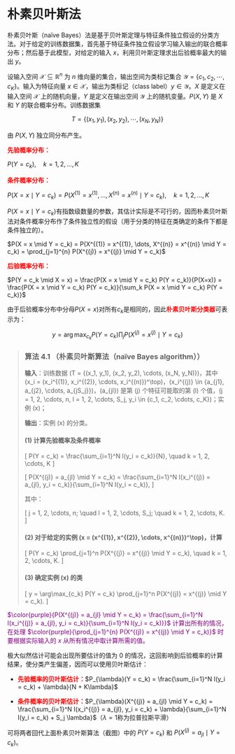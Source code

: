 # 朴素贝叶斯法

朴素贝叶斯（naïve Bayes）法是基于贝叶斯定理与特征条件独立假设的分类方法。对于给定的训练数据集，首先基于特征条件独立假设学习输入输出的联合概率分布；然后基于此模型，对给定的输入 $x$，利用贝叶斯定理求出后验概率最大的输出 $y$。

设输入空间 $\mathcal{X} \subseteq \mathbb{R}^n$ 为 $n$ 维向量的集合，输出空间为类标记集合 $\mathcal{Y} = \{c_1, c_2, \cdots, c_K\}$。输入为特征向量 $x \in \mathcal{X}$，输出为类标记（class label）$y \in \mathcal{Y}$。$X$ 是定义在输入空间 $\mathcal{X}$ 上的随机向量，$Y$ 是定义在输出空间 $\mathcal{Y}$ 上的随机变量。$P(X, Y)$ 是 $X$ 和 $Y$ 的联合概率分布。训练数据集

$$T = \{(x_1, y_1), (x_2, y_2), \cdots, (x_N, y_N)\}$$

由 $P(X, Y)$ 独立同分布产生。

<span style="color:red;"><b>先验概率分布：</b></span>

$P(Y = c_k), \quad k = 1, 2, \dots, K$

<span style="color:red;"><b>条件概率分布：</b></span>

$P(X = x \mid Y = c_k) = P(X^{(1)} = x^{(1)}, \dots, X^{(n)} = x^{(n)} \mid Y = c_k), \quad k = 1, 2, \dots, K$

$P(X = x \mid Y = c_k)$有指数级数量的参数，其估计实际是不可行的，因而朴素贝叶斯法对条件概率分布作了条件独立性的假设（用于分类的特征在类确定的条件下都是条件独立的）。

$P(X = x \mid Y = c_k) = P(X^{(1)} = x^{(1)}, \dots, X^{(n)} = x^{(n)} \mid Y = c_k) = \prod_{j=1}^{n} P(X^{(j)} = x^{(j)} \mid Y = c_k)$

<span style="color:red;"><b>后验概率分布：</b></span>

$P(Y = c_k \mid X = x) = \frac{P(X = x \mid Y = c_k) P(Y = c_k)}{P(X=x)} = \frac{P(X = x \mid Y = c_k) P(Y = c_k)}{\sum_k P(X = x \mid Y = c_k) P(Y = c_k)}$

由于后验概率分布中分母$P(X=x)$对所有$c_k$是相同的，因此<span style="color:red;"><b>朴素贝叶斯分类器</b></span>可表示为：

$$y = \arg \max_{c_k} P(Y = c_k) \prod_j P(X^{(j)} = x^{(j)} \mid Y = c_k)$$

> ### 算法 4.1 （朴素贝叶斯算法（naïve Bayes algorithm））
> 
> **输入**：训练数据 \(T = \{(x_1, y_1), (x_2, y_2), \cdots, (x_N, y_N)\}\)，其中 \(x_i = (x_i^{(1)}, x_i^{(2)}, \cdots, x_i^{(n)})^\top\)，\(x_i^{(j)} \in \{a_{j1}, a_{j2}, \cdots, a_{jS_j}\}\)，\(a_{jl}\) 是第 \(j\) 个特征可能取的第 \(l\) 个值，\(j = 1, 2, \cdots, n, l = 1, 2, \cdots, S_j, y_i \in \{c_1, c_2, \cdots, c_K\}\)；实例 \(x\)；
> 
> **输出**：实例 \(x\) 的分类。
> 
> #### (1) 计算先验概率及条件概率
> 
> \[
> P(Y = c_k) = \frac{\sum_{i=1}^N I(y_i = c_k)}{N}, \quad k = 1, 2, \cdots, K
> \]
> 
> \[
> P(X^{(j)} = a_{jl} \mid Y = c_k) = \frac{\sum_{i=1}^N I(x_i^{(j)} = a_{jl}, y_i = c_k)}{\sum_{i=1}^N I(y_i = c_k)}, 
> \]
> 
> 其中：
> 
> \[
> j = 1, 2, \cdots, n; \quad l = 1, 2, \cdots, S_j; \quad k = 1, 2, \cdots, K.
> \]
> 
> #### (2) 对于给定的实例 \(x = (x^{(1)}, x^{(2)}, \cdots, x^{(n)})^\top\)，计算
> 
> \[
> P(Y = c_k) \prod_{j=1}^n P(X^{(j)} = x^{(j)} \mid Y = c_k), \quad k = 1, 2, \cdots, K.
> \]
> 
> #### (3) 确定实例 \(x\) 的类
> 
> \[
> y = \arg\max_{c_k} P(Y = c_k) \prod_{j=1}^n P(X^{(j)} = x^{(j)} \mid Y = c_k).
> \]

<span style="color:purple;">$\color{purple}{P(X^{(j)} = a_{jl} \mid Y = c_k) = \frac{\sum_{i=1}^N I(x_i^{(j)} = a_{jl}, y_i = c_k)}{\sum_{i=1}^N I(y_i = c_k)}}$ 计算出所有的情况，在处理 $\color{purple}{\prod_{j=1}^{n} P(X^{(j)} = x^{(j)} \mid Y = c_k)}$ 时要根据实际输入的 $x$ 从所有情况中取计算所需的值。</span>

极大似然估计可能会出现所要估计的值为 $0$ 的情况，这回影响到后验概率的计算结果，使分类产生偏差，因而可以使用贝叶斯估计：

- <span style="color:red;"><b>先验概率的贝叶斯估计：</b></span>$P_{\lambda}(Y = c_k) = \frac{\sum_{i=1}^N I(y_i = c_k) + \lambda}{N + K\lambda}$

- <span style="color:red;"><b>条件概率的贝叶斯估计：</b></span>$P_{\lambda}(X^{(j)} = a_{jl} \mid Y = c_k) = \frac{\sum_{i=1}^N I(x_i^{(j)} = a_{jl}, y_i = c_k) + \lambda}{\sum_{i=1}^N I(y_i = c_k) + S_j \lambda}$（$\lambda=1$称为拉普拉斯平滑）

可将两者回代上面朴素贝叶斯算法（截图）中的 $P(Y = c_k)$ 和 $P(X^{(j)} = a_{jl} \mid Y = c_k)$。




